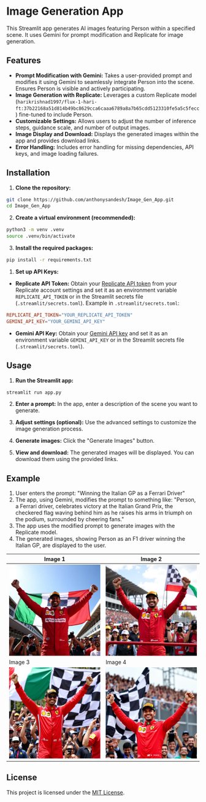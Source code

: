 # Image Generation App

This Streamlit app generates AI images featuring Person within a specified scene. It uses Gemini for prompt modification and Replicate for image generation.

## Features

* **Prompt Modification with Gemini:**  Takes a user-provided prompt and modifies it using Gemini to seamlessly integrate Person into the scene.  Ensures Person is visible and actively participating.
* **Image Generation with Replicate:** Leverages a custom Replicate model (`harikrishnad1997/flux-1-hari-ft:37b22168a51d814b49bc8629cca6caaa6789a8a7b65cdd5123310fe5a5c5fecc`) fine-tuned to include Person.
* **Customizable Settings:** Allows users to adjust the number of inference steps, guidance scale, and number of output images.
* **Image Display and Download:** Displays the generated images within the app and provides download links.
* **Error Handling:** Includes error handling for missing dependencies, API keys, and image loading failures.

## Installation

1. **Clone the repository:**

```bash
git clone https://github.com/anthonysandesh/Image_Gen_App.git 
cd Image_Gen_App
```

2. **Create a virtual environment (recommended):**

```bash
python3 -m venv .venv
source .venv/bin/activate  
```

3. **Install the required packages:**

```bash
pip install -r requirements.txt
```

1. **Set up API Keys:**

* **Replicate API Token:**  Obtain your [Replicate API token](https://replicate.com/) from your Replicate account settings and set it as an environment variable `REPLICATE_API_TOKEN` or in the Streamlit secrets file (`.streamlit/secrets.toml`).  Example in `.streamlit/secrets.toml`:

```toml
REPLICATE_API_TOKEN="YOUR_REPLICATE_API_TOKEN"
GEMINI_API_KEY="YOUR_GEMINI_API_KEY"
```

* **Gemini API Key:** Obtain your [Gemini API key](https://aistudio.google.com/apikey) and set it as an environment variable `GEMINI_API_KEY` or in the Streamlit secrets file (`.streamlit/secrets.toml`).

## Usage

1. **Run the Streamlit app:**

```bash
streamlit run app.py  
```

2. **Enter a prompt:** In the app, enter a description of the scene you want to generate.

3. **Adjust settings (optional):** Use the advanced settings to customize the image generation process.

4. **Generate images:** Click the "Generate Images" button.

5. **View and download:** The generated images will be displayed. You can download them using the provided links.

## Example

1. User enters the prompt: "Winning the Italian GP as a Ferrari Driver"
2. The app, using Gemini, modifies the prompt to something like: "Person, a Ferrari driver, celebrates victory at the Italian Grand Prix, the checkered flag waving behind him as he raises his arms in triumph on the podium, surrounded by cheering fans."
3. The app uses the modified prompt to generate images with the Replicate model.
4. The generated images, showing Person as an F1 driver winning the Italian GP, are displayed to the user.

| Image 1 | Image 2 |
|---|---|
| [![Example Image 1](assets/example1.png)](assets/example1.png) | [![Example Image 2](assets/example2.png)](assets/example2.png) |
| Image 3 | Image 4 |
| [![Example Image 3](assets/example3.png)](assets/example3.png) | [![Example Image 4](assets/example4.png)](assets/example4.png) |


## License

This project is licensed under the [MIT License](LICENSE).
